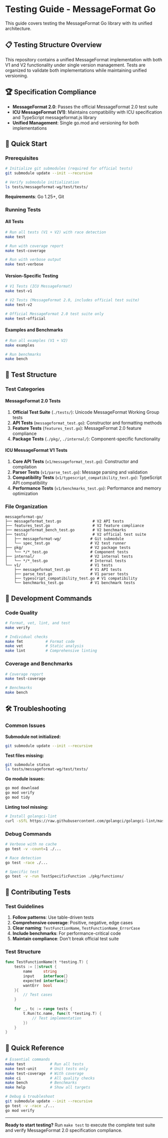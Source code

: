 # Testing Guide - MessageFormat Go

This guide covers testing the MessageFormat Go library with its unified architecture.

## 📋 Testing Structure Overview

This repository contains a unified MessageFormat implementation with both V1 and V2 functionality under single version management. Tests are organized to validate both implementations while maintaining unified versioning.

## 🏆 Specification Compliance

- **MessageFormat 2.0**: Passes the official MessageFormat 2.0 test suite
- **ICU MessageFormat (V1)**: Maintains compatibility with ICU specification and TypeScript messageformat.js library
- **Unified Management**: Single go.mod and versioning for both implementations

## 🚀 Quick Start

### Prerequisites

```bash
# Initialize git submodules (required for official tests)
git submodule update --init --recursive

# Verify submodule initialization
ls tests/messageformat-wg/test/tests/
```

**Requirements**: Go 1.25+, Git

### Running Tests

#### All Tests
```bash
# Run all tests (V1 + V2) with race detection
make test

# Run with coverage report
make test-coverage

# Run with verbose output
make test-verbose
```

#### Version-Specific Testing
```bash
# V1 Tests (ICU MessageFormat)
make test-v1

# V2 Tests (MessageFormat 2.0, includes official test suite)
make test-v2

# Official MessageFormat 2.0 test suite only
make test-official
```

#### Examples and Benchmarks
```bash
# Run all examples (V1 + V2)
make examples

# Run benchmarks
make bench
```

## 📁 Test Structure

### Test Categories

#### MessageFormat 2.0 Tests
1. **Official Test Suite** (`./tests/`): Unicode MessageFormat Working Group tests
2. **API Tests** (`messageformat_test.go`): Constructor and formatting methods  
3. **Feature Tests** (`features_test.go`): MessageFormat 2.0 feature compliance
4. **Package Tests** (`./pkg/`, `./internal/`): Component-specific functionality

#### ICU MessageFormat V1 Tests
1. **Core API Tests** (`v1/messageformat_test.go`): Constructor and compilation
2. **Parser Tests** (`v1/parse_test.go`): Message parsing and validation
3. **Compatibility Tests** (`v1/typescript_compatibility_test.go`): TypeScript API compatibility
4. **Performance Tests** (`v1/benchmarks_test.go`): Performance and memory optimization

### File Organization

```
messageformat-go/
├── messageformat_test.go              # V2 API tests
├── features_test.go                   # V2 feature compliance  
├── messageformat_bench_test.go        # V2 benchmarks
├── tests/                             # V2 official test suite
│   ├── messageformat-wg/             # Git submodule
│   └── spec_test.go                  # V2 test runner
├── pkg/                              # V2 package tests
│   └── */*_test.go                   # Component tests
├── internal/                         # V2 internal tests
│   └── */*_test.go                   # Internal tests
└── v1/                               # V1 tests
    ├── messageformat_test.go         # V1 API tests
    ├── parse_test.go                 # V1 parser tests
    ├── typescript_compatibility_test.go # V1 compatibility
    └── benchmarks_test.go            # V1 benchmark tests
```

## 🔧 Development Commands

### Code Quality

```bash
# Format, vet, lint, and test
make verify

# Individual checks  
make fmt          # Format code
make vet          # Static analysis
make lint         # Comprehensive linting
```

### Coverage and Benchmarks

```bash
# Coverage report
make test-coverage

# Benchmarks
make bench
```

## 🛠️ Troubleshooting

### Common Issues

**Submodule not initialized:**
```bash
git submodule update --init --recursive
```

**Test files missing:**
```bash
git submodule status
ls tests/messageformat-wg/test/tests/
```

**Go module issues:**
```bash
go mod download
go mod verify
go mod tidy
```

**Linting tool missing:**
```bash
# Install golangci-lint
curl -sSfL https://raw.githubusercontent.com/golangci/golangci-lint/master/install.sh | sh -s -- -b $(go env GOPATH)/bin
```

### Debug Commands

```bash
# Verbose with no cache
go test -v -count=1 ./...

# Race detection
go test -race ./...

# Specific test
go test -v -run TestSpecificFunction ./pkg/functions/
```

## 📝 Contributing Tests

### Test Guidelines

1. **Follow patterns**: Use table-driven tests
2. **Comprehensive coverage**: Positive, negative, edge cases
3. **Clear naming**: `TestFunctionName`, `TestFunctionName_ErrorCase`
4. **Include benchmarks**: For performance-critical code
5. **Maintain compliance**: Don't break official test suite

### Test Structure

```go
func TestFunctionName(t *testing.T) {
    tests := []struct {
        name     string
        input    interface{}
        expected interface{}
        wantErr  bool
    }{
        // Test cases
    }
    
    for _, tc := range tests {
        t.Run(tc.name, func(t *testing.T) {
            // Test implementation
        })
    }
}
```

## 🎯 Quick Reference

```bash
# Essential commands
make test           # Run all tests
make test-unit      # Unit tests only
make test-coverage  # With coverage
make ci             # All quality checks
make bench          # Benchmarks
make help           # Show all targets

# Debug & troubleshoot
git submodule update --init --recursive
go test -v -race ./...
go mod verify
```

---

**Ready to start testing?** Run `make test` to execute the complete test suite and verify MessageFormat 2.0 specification compliance.
